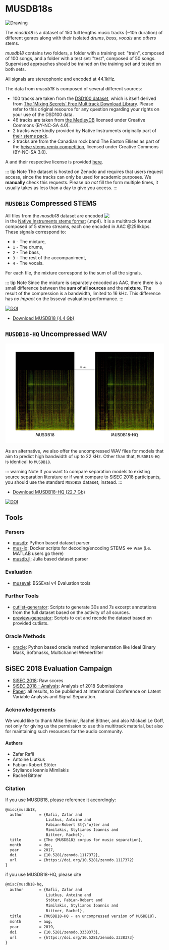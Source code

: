 # MUSDB18s

<img src="./assets/musheader.png" alt="Drawing"/>

The _musdb18_ is a dataset of 150 full lengths music tracks (~10h duration) of different genres along with their isolated _drums_, _bass_, _vocals_ and _others_ stems.

_musdb18_ contains two folders, a folder with a training set: "train", composed of 100 songs, and a folder with a test set: "test", composed of 50 songs. Supervised approaches should be trained on the training set and tested on both sets.

All signals are stereophonic and encoded at 44.1kHz.

The data from _musdb18_ is composed of several different sources:
* 100 tracks are taken from the [DSD100 dataset](dsd100.md), which is itself derived from [The 'Mixing Secrets' Free Multitrack Download Library](www.cambridge-mt.com/ms-mtk.htm). Please refer to this original resource for any question regarding your rights on your use of the DSD100 data.
* 46 tracks are taken from [the MedleyDB](http://medleydb.weebly.com) licensed under Creative Commons (BY-NC-SA 4.0).
* 2 tracks were kindly provided by Native Instruments originally part of [their stems pack](https://www.native-instruments.com/en/specials/stems-for-all/free-stems-tracks/).
* 2 tracks are from the Canadian rock band The Easton Ellises as part of the [heise stems remix competition](https://www.heise.de/ct/artikel/c-t-Remix-Wettbewerb-The-Easton-Ellises-2542427.html#englisch), licensed under Creative Commons (BY-NC-SA 3.0).

A and their respective license is provided [here](https://github.com/sigsep/website/blob/master/content/datasets/assets/tracklist.csv).

::: tip Note
 The dataset is hosted on Zenodo and requires that users request access, since the tracks can only be used for academic purposes. We __manually__ check this requests. Please _do not_ fill the form multiple times, it usually takes as less than a day to give you access.
:::

## `MUSDB18` Compressed STEMS

<img src="./assets/stems.png" align="right" width="190px">

All files from the _musdb18_ dataset are encoded in the [Native Instruments stems format](http://www.stems-music.com/) (.mp4). It is a multitrack format composed of 5 stereo streams, each one encoded in AAC @256kbps. These signals correspond to:

- `0` - The mixture,
- `1` - The drums,
- `2` - The bass,
- `3` - The rest of the accompaniment,
- `4` - The vocals.

For each file, the mixture correspond to the sum of all the signals.

::: tip Note
Since the mixture is separately encoded as AAC, there there is a small difference between the __sum of all sources__ and the __mixture__. The result of the compression is a bandwidth, limited to 16 kHz. This difference has _no impact_ on the bsseval evaluation performance.
:::

[![DOI](https://zenodo.org/badge/DOI/10.5281/zenodo.1117372.svg)](https://doi.org/10.5281/zenodo.1117372)

* [Download MUSDB18 (4.4 Gb)](https://zenodo.org/record/1117372) 

## `MUSDB18-HQ` Uncompressed WAV

<img src="./assets/sd-hd.png" width="800px">

As an alternative, we also offer the uncompressed WAV files for models that aim to predict high bandwidth of up to 22 kHz. Other than that, `MUSDB18-HQ` is identical to `MUSDB18`.

::: warning Note
If you want to compare separation models to existing source separation literature or if want compare to SiSEC 2018 participants, you should use the standard `MUSDB18` dataset, instead.
:::

* [Download MUSDB18-HQ (22.7 Gb)](https://zenodo.org/record/3338373) 

[![DOI](https://zenodo.org/badge/DOI/10.5281/zenodo.3338373.svg)](https://doi.org/10.5281/zenodo.3338373)

## Tools

### Parsers

* [musdb](https://github.com/sigsep/sigsep-mus-db): Python based dataset parser
* [mus-io](https://github.com/sigsep/sigsep-mus-io): Docker scripts for decoding/encoding STEMS <=> wav (i.e. MATLAB users go there)
* [musdb.jl](https://github.com/davidavdav/Musdb.jl): Julia based dataset parser

### Evaluation

* [museval](https://github.com/sigsep/sigsep-mus-eval): BSSEval v4 Evaluation tools

### Further Tools

* [cutlist-generator](https://github.com/sigsep/sigsep-mus-cutlist-generator): Scripts to generate 30s and 7s excerpt annotations from the full dataset based on the activity of all sources.
* [preview-generator](https://github.com/sigsep/sigsep-mus-preview-generator): Scripts to cut and recode the dataset based on provided cutlists.

### Oracle Methods

* [oracle](https://github.com/sigsep/sigsep-mus-oracle): Python based oracle method implementation like Ideal Binary Mask, Softmasks, Multichannel Wienerfilter

## SiSEC 2018 Evaluation Campaign

* [SiSEC 2018](https://github.com/sigsep/sigsep-mus-2018): Raw scores
* [SiSEC 2018 - Analysis](https://github.com/sigsep/sigsep-mus-2018-analysis): Analysis of 2018 Submissions
* [Paper](https://arxiv.org/abs/1804.06267)<Badge text="preprint" type="warn"/>:  all results, to be published at International Conference on Latent Variable Analysis and Signal Separation.

### Acknowledgements

We would like to thank Mike Senior, Rachel Bittner, and also Mickael Le Goff, not only for giving us the permission to use this multitrack material, but also for maintaining such resources for the audio community.

#### Authors

- Zafar Rafii
- Antoine Liutkus
- Fabian-Robert Stöter
- Stylianos Ioannis Mimilakis
- Rachel Bittner

### Citation

If you use MUSDB18, please reference it accordingly:

```
@misc{musdb18,
  author       = {Rafii, Zafar and
                  Liutkus, Antoine and
                  Fabian-Robert St{\"o}ter and
                  Mimilakis, Stylianos Ioannis and
                  Bittner, Rachel},
  title        = {The {MUSDB18} corpus for music separation},
  month        = dec,
  year         = 2017,
  doi          = {10.5281/zenodo.1117372},
  url          = {https://doi.org/10.5281/zenodo.1117372}
}
```

if you use MUSDB18-HQ, please cite

```tex
@misc{musdb18-hq,
  author       = {Rafii, Zafar and
                  Liutkus, Antoine and
                  Stöter, Fabian-Robert and
                  Mimilakis, Stylianos Ioannis and
                  Bittner, Rachel},
  title        = {MUSDB18-HQ - an uncompressed version of MUSDB18},
  month        = aug,
  year         = 2019,
  doi          = {10.5281/zenodo.3338373},
  url          = {https://doi.org/10.5281/zenodo.3338373}
}
```
